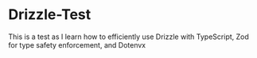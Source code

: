 # Drizzle-Test

This is a test as I learn how to efficiently use Drizzle with TypeScript, Zod for type safety enforcement, and Dotenvx 